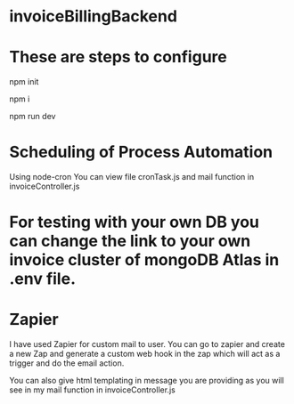 # invoiceBillingBackend
# These are steps to configure

 npm init
 
 npm i
 
 npm run dev

# Scheduling of Process Automation
 Using node-cron
 You can view file cronTask.js and mail function in invoiceController.js

# For testing with your own DB you can change the link to your own invoice cluster of mongoDB Atlas in .env file.

# Zapier 
I have used Zapier for custom mail to user. You can go to zapier and create a new Zap and generate a custom web hook in the zap which will act as a trigger and do the email action. 

You can also give html templating in message you are providing as you will see in my mail function in invoiceController.js


